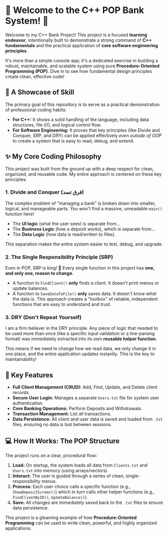 # 🏦 Welcome to the C++ POP Bank System! 🌟

Welcome to my C++ Bank Project! This project is a focused **learning endeavor**, intentionally built to demonstrate a strong command of **C++ fundamentals** and the practical application of **core software engineering principles**.

It's more than a simple console app; it's a dedicated exercise in building a robust, maintainable, and scalable system using pure **Procedure-Oriented Programming (POP)**. Dive in to see how fundamental design principles create clean, effective code!

## 🎯 A Showcase of Skill

The primary goal of this repository is to serve as a practical demonstration of professional coding habits:

* **For C++:** It shows a solid handling of the language, including data structures, file I/O, and logical control flow.
* **For Software Engineering:** It proves that key principles (like Divide and Conquer, SRP, and DRY) can be applied effectively *even outside of OOP* to create a system that is easy to read, debug, and extend.

## ✨ My Core Coding Philosophy

This project was built from the ground up with a deep respect for clean, organized, and reusable code. My entire approach is centered on these key principles:

### 1. Divide and Conquer (فرق تسد)
The complex problem of "managing a bank" is broken down into smaller, logical, and manageable parts. You won't find a massive, unreadable `main()` function here!
* The **UI logic** (what the user sees) is separate from...
* The **Business Logic** (how a deposit *works*), which is separate from...
* The **Data Logic** (how data is read/written to files).

This separation makes the entire system easier to test, debug, and upgrade.

### 2. The Single Responsibility Principle (SRP)
Even in POP, SRP is king! 👑 Every single function in this project has **one, and only one, reason to change**.
* A function to `FindClient()` **only** finds a client. It doesn't print menus or update balances.
* A function to `SaveDataToFile()` **only** saves data. It doesn't know *what* the data is.
This approach creates a "toolbox" of reliable, independent functions that are easy to understand and trust.

### 3. DRY (Don't Repeat Yourself)
I am a firm believer in the DRY principle. Any piece of logic that needed to be used more than once (like a specific input validation or a line-parsing format) was immediately extracted into its own **reusable helper function**.

This means if we need to change how we read data, we only change it in *one* place, and the entire application updates instantly. This is the key to maintainability!

## 🚀 Key Features

* **Full Client Management (CRUD):** Add, Find, Update, and Delete client records.
* **Secure User Login:** Manages a separate `Users.txt` file for system user authentication.
* **Core Banking Operations:** Perform Deposits and Withdrawals.
* **Transaction Management:** List all transactions.
* **Data Persistence:** All client and user data is saved and loaded from `.txt` files, ensuring no data is lost between sessions.

## 💻 How It Works: The POP Structure

The project runs on a clear, procedural flow:

1.  **Load:** On startup, the system loads all data from `Clients.txt` and `Users.txt` into memory (using arrays/vectors).
2.  **Interact:** The user is guided through a series of clean, single-responsibility menus.
3.  **Process:** Each user choice calls a specific function (e.g., `ShowDepositScreen()`) which in turn calls other helper functions (e.g., `FindClientByID()`, `UpdateBalance()`).
4.  **Save:** All changes are immediately saved back to the `.txt` files to ensure data persistence.

This project is a gleaming example of how **Procedure-Oriented Programming** can be used to write clean, powerful, and highly organized applications.
